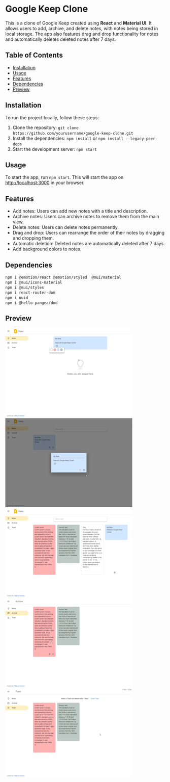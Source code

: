 # Google Keep Clone

This is a clone of Google Keep created using **React** and **Material UI**. It allows users to add, archive, and delete
notes, with notes being stored in local storage. The app also features drag and drop functionality for notes and
automatically deletes deleted notes after 7 days.

## Table of Contents

- [Installation](#installation)
- [Usage](#usage)
- [Features](#features)
- [Dependencies](#dependencies)
- [Preview](#preview)

## Installation

To run the project locally, follow these steps:

1. Clone the repository: `git clone https://github.com/yourusername/google-keep-clone.git`
2. Install the dependencies: `npm install` or `npm install --legacy-peer-deps`
3. Start the development server: `npm start`

## Usage

To start the app, run `npm start`. This will start the app on [http://localhost:3000](http://localhost:3000) in your
browser.

## Features

- Add notes: Users can add new notes with a title and description.
- Archive notes: Users can archive notes to remove them from the main view.
- Delete notes: Users can delete notes permanently.
- Drag and drop: Users can rearrange the order of their notes by dragging and dropping them.
- Automatic deletion: Deleted notes are automatically deleted after 7 days.
- Add background colors to notes.

## Dependencies

```
npm i @emotion/react @emotion/styled  @mui/material
npm i @mui/icons-material
npm i @mui/styles
npm i react-router-dom
npm i uuid
npm i @hello-pangea/dnd
```


## Preview
<p>
  <img src="./Preview/preview_1.png" alt="drawing" width="400"/>
  <img src="./Preview/preview_2.png" alt="drawing" width="400"/>
  <img src="./Preview/preview_3.png" alt="drawing" width="400"/>
  <img src="./Preview/preview_4.png" alt="drawing" width="400"/>
  <img src="./Preview/preview_5.png" alt="drawing" width="400"/>
</p>
